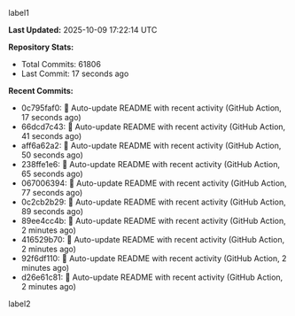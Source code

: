 
label1 
<!-- ACTIVITY_START -->
**Last Updated:** 2025-10-09 17:22:14 UTC

**Repository Stats:**
- Total Commits: 61806
- Last Commit: 17 seconds ago

**Recent Commits:**
- 0c795faf0: 🤖 Auto-update README with recent activity (GitHub Action, 17 seconds ago)
- 66dcd7c43: 🤖 Auto-update README with recent activity (GitHub Action, 41 seconds ago)
- aff6a62a2: 🤖 Auto-update README with recent activity (GitHub Action, 50 seconds ago)
- 238ffe1e6: 🤖 Auto-update README with recent activity (GitHub Action, 65 seconds ago)
- 067006394: 🤖 Auto-update README with recent activity (GitHub Action, 77 seconds ago)
- 0c2cb2b29: 🤖 Auto-update README with recent activity (GitHub Action, 89 seconds ago)
- 89ee4cc4b: 🤖 Auto-update README with recent activity (GitHub Action, 2 minutes ago)
- 416529b70: 🤖 Auto-update README with recent activity (GitHub Action, 2 minutes ago)
- 92f6df110: 🤖 Auto-update README with recent activity (GitHub Action, 2 minutes ago)
- d26e61c81: 🤖 Auto-update README with recent activity (GitHub Action, 2 minutes ago)
<!-- ACTIVITY_END -->

label2
